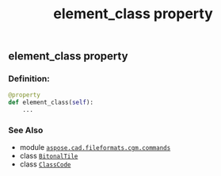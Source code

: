 ﻿---
title: element_class property
second_title: Aspose.CAD for Python via .NET API References
description: 
type: docs
weight: 90
url: /python-net/aspose.cad.fileformats.cgm.commands/bitonaltile/element_class/
is_root: false
---

## element_class property

### Definition:
```python
@property
def element_class(self):
    ...
```

### See Also
* module [`aspose.cad.fileformats.cgm.commands`](../../)
* class [`BitonalTile`](/cad/python-net/aspose.cad.fileformats.cgm.commands/bitonaltile)
* class [`ClassCode`](/cad/python-net/aspose.cad.fileformats.cgm.enums/classcode)
